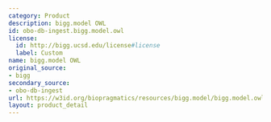 ```yaml
---
category: Product
description: bigg.model OWL
id: obo-db-ingest.bigg.model.owl
license:
  id: http://bigg.ucsd.edu/license#license
  label: Custom
name: bigg.model OWL
original_source:
- bigg
secondary_source:
- obo-db-ingest
url: https://w3id.org/biopragmatics/resources/bigg.model/bigg.model.owl
layout: product_detail
---
```

